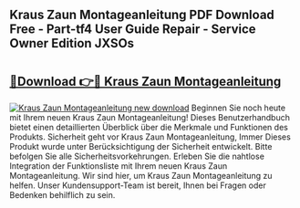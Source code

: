 ## Kraus Zaun Montageanleitung PDF Download Free - Part-tf4 User Guide Repair - Service Owner Edition JXSOs

# <h2><a href="http://df7t9w.blite.top/?on=Kraus+Zaun+Montageanleitung">🔗Download 👉🔴 Kraus Zaun Montageanleitung</a></h2>

[![Kraus Zaun Montageanleitung new download](https://i.imgur.com/lujVjoI.png)](http://df7t9w.blite.top/?on=Kraus+Zaun+Montageanleitung)
Beginnen Sie noch heute mit Ihrem neuen Kraus Zaun Montageanleitung! Dieses Benutzerhandbuch bietet einen detaillierten Überblick über die Merkmale und Funktionen des Produkts. Sicherheit geht vor Kraus Zaun Montageanleitung, Immer Dieses Produkt wurde unter Berücksichtigung der Sicherheit entwickelt. Bitte befolgen Sie alle Sicherheitsvorkehrungen. Erleben Sie die nahtlose Integration der Funktionsliste mit Ihrem neuen Kraus Zaun Montageanleitung. Wir sind hier, um Kraus Zaun Montageanleitung zu helfen. Unser Kundensupport-Team ist bereit, Ihnen bei Fragen oder Bedenken behilflich zu sein.
